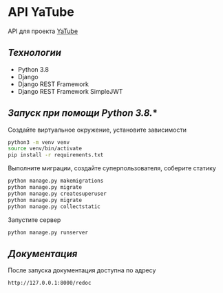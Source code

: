 # API YaTube
API для проекта [YaTube](https://github.com/FlowHack/yatube)

## ***Технологии***
- Python 3.8
- Django
- Django REST Framework
- Django REST Framework SimpleJWT

## ***Запуск при помощи Python 3.8.****
Создайте виртуальное окружение, установите зависимости
```bash
python3 -m venv venv
source venv/bin/activate
pip install -r requirements.txt
```
Выполните миграции, создайте суперпользователя, соберите статику
```bash
python manage.py makemigrations
python manage.py migrate
python manage.py createsuperuser
python manage.py migrate
python manage.py collectstatic
```
Запустите сервер
```bash
python manage.py runserver
```

## ***Документация***
После запуска документация доступна по адресу
```
http://127.0.0.1:8000/redoc
```
